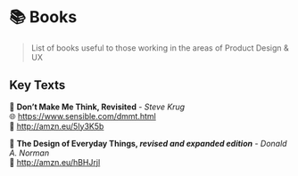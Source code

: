 # 📚 Books
> List of books useful to those working in the areas of Product Design &amp; UX

## Key Texts

📕 **Don’t Make Me Think, Revisited** - *Steve Krug*<br />
🌐 https://www.sensible.com/dmmt.html<br />
🛒 http://amzn.eu/5Iy3K5b

📘 **The Design of Everyday Things, *revised and expanded edition*** - *Donald A. Norman*<br />
🛒 http://amzn.eu/hBHJrjl
